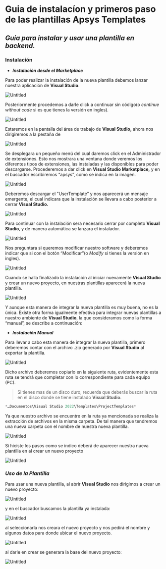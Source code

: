 # Guia de instalacíon y primeros paso de las plantillas Apsys Templates

## *Guia para instalar y usar una plantilla en backend.*

### **Instalación**

- ***Instalación desde el Marketplace***

Para poder realizar la instalación de la nueva plantilla debemos lanzar nuestra aplicación de **Visual Studio**.

![Untitled](Resources/Untitled.png)

Posteriormente procedemos a darle click a continuar sin código(o *continue without code* si es que tienes la versión en ingles). 

![Untitled](Resources/Untitled%201.png)

Estaremos en la pantalla del área de trabajo de **Visual Studio,** ahora nos dirigiremos a la pestaña de 

![Untitled](Resources/Untitled%202.png)

Se desplegara un pequeño menú del cual daremos click en el Administrador de extensiones. Esto nos mostrara una ventana donde veremos los diferentes tipos de extensiones, las instaladas y las disponibles para poder descargarse. Procederemos a dar click en **Visual Studio Marketplace,** y en el buscador escribiremos “apsys”, como se indica en la imagen.

![Untitled](Resources/Untitled%203.png)

Deberemos descargar el "UserTemplate” y nos aparecerá un mensaje emergente, el cual indicara que la instalación se llevara a cabo posterior a cerrar **Visual Studio.**

![Untitled](Resources/Untitled%204.png)

Para continuar con la instalación sera necesario cerrar por completo **Visual Studio**, y de manera automática se lanzara el instalador.

![Untitled](Resources/Untitled%205.png)

Nos preguntara si queremos modificar nuestro software y deberemos indicar que si con el botón “Modificar”(o *Modify* si tienes la versión en ingles).

![Untitled](Resources/Untitled%206.png)

Cuando se halla finalizado la instalación al iniciar nuevamente **Visual Studio** y crear un nuevo proyecto, en nuestras plantillas aparecerá la nueva plantilla.

![Untitled](Resources/Untitled%207.png)

Y aunque esta manera de integrar la nueva plantilla es muy buena, no es la única. Existe otra forma igualmente efectiva para integrar nuevas plantillas a nuestro ambiente de **Visual Studio**, la que consideramos como la forma “manual”, se describe a continuación:

- ***Instalación Manual***

Para llevar a cabo esta manera de integrar la nueva plantilla, primero deberemos contar con el archivo .zip generado por **Visual Studio** al exportar la plantilla.

![Untitled](Resources/Untitled%208.png)

Dicho archivo deberemos copiarlo en la siguiente ruta, evidentemente esta ruta se tendrá que completar con lo correspondiente para cada equipo (PC).

> Si tienes mas de un disco duro, recuerda que deberás buscar la ruta en el disco donde se tiene instalado **Visual Studio**.
> 

```powershell
*…Documentos\Visual Studio 2022\Templates\ProjectTemplates*
```

Ya que nuestro archivo se encuentre en la ruta ya mencionada se realiza la extracción de archivos en la misma carpeta. De tal manera que tendremos una nueva carpeta con el nombre de nuestra  nueva plantilla.

![Untitled](Resources/Untitled%209.png)

Si hiciste los pasos como se indico deberá de aparecer nuestra nueva plantilla en al crear un nuevo proyecto

![Untitled](Resources/Untitled%207.png)

### *Uso de la Plantilla*

Para usar una nueva plantilla, al abrir **Visual Studio** nos dirigimos a crear un nuevo proyecto:

![Untitled](Resources/Untitled%2010.png)

y en el buscador buscamos la plantilla ya instalada: 

![Untitled](Resources/Untitled%2011.png)

al seleccionarla nos creara el nuevo proyecto y nos pedirá el nombre y algunos datos para donde ubicar el nuevo proyecto.

![Untitled](Resources/Untitled%2012.png)

al darle en crear se generara la base del nuevo proyecto: 

![Untitled](Resources/Untitled%2013.png)
